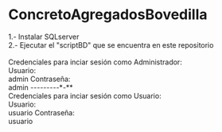 # ConcretoAgregadosBovedilla
1.- Instalar SQLserver<br>
2.- Ejecutar el "scriptBD" que se encuentra en este repositorio<br>
<br>
Credenciales para inciar sesión como Administrador:<br>
Usuario:<br>
admin
Contraseña:<br>
admin
*-*-*-*-*-*-*--*-*-**<br>
Credenciales para inciar sesión como Usuario:<br>
Usuario:<br>
usuario
Contraseña:<br>
usuario

